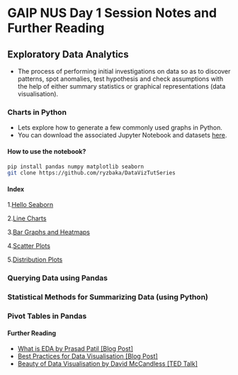 # GAIP NUS Day 1 Session Notes and Further Reading

## Exploratory Data Analytics

- The process of performing initial investigations on data so as to discover patterns, spot anomalies, test hypothesis and check assumptions with the help of either summary statistics or graphical representations (data visualisation).

### Charts in Python

- Lets explore how to generate a few commonly used graphs in Python.
- You can download the associated Jupyter Notebook and datasets <a href="https://github.com/ryzbaka/DataVizTutSeries">here</a>.

#### How to use the notebook?

```bash
pip install pandas numpy matplotlib seaborn
git clone https://github.com/ryzbaka/DataVizTutSeries
```

#### Index

1.<a href="https://github.com/ryzbaka/DataVizTutSeries/blob/master/Data%20Visualisation/Hello%2C%20Seaborn.ipynb">Hello Seaborn</a>

2.<a href="https://github.com/ryzbaka/DataVizTutSeries/blob/master/Data%20Visualisation/Line%20Charts.ipynb">Line Charts</a>

3.<a href="https://github.com/ryzbaka/DataVizTutSeries/blob/master/Data%20Visualisation/Bar%20Charts%20and%20Heatmaps.ipynb">Bar Graphs and Heatmaps</a>

4.<a href="https://github.com/ryzbaka/DataVizTutSeries/blob/master/Data%20Visualisation/Scatter%20Plots.ipynb">Scatter Plots</a>

5.<a href="https://github.com/ryzbaka/DataVizTutSeries/blob/master/Data%20Visualisation/Distributions.ipynb">Distribution Plots</a>

### Querying Data using Pandas

### Statistical Methods for Summarizing Data (using Python)

### Pivot Tables in Pandas

#### Further Reading

- [What is EDA by Prasad Patil [Blog Post]](https://towardsdatascience.com/exploratory-data-analysis-8fc1cb20fd15)
- [Best Practices for Data Visualisation [Blog Post]](https://www.gooddata.com/blog/5-data-visualization-best-practices-0/)
- [Beauty of Data Visualisation by David McCandless [TED Talk]](https://www.youtube.com/watch?v=5Zg-C8AAIGg)
